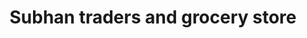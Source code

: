 ---
title: "Subhan traders and grocery store"
url: /karachi/subhan-traders-and-grocery-store/
shop: Dorfladen
---